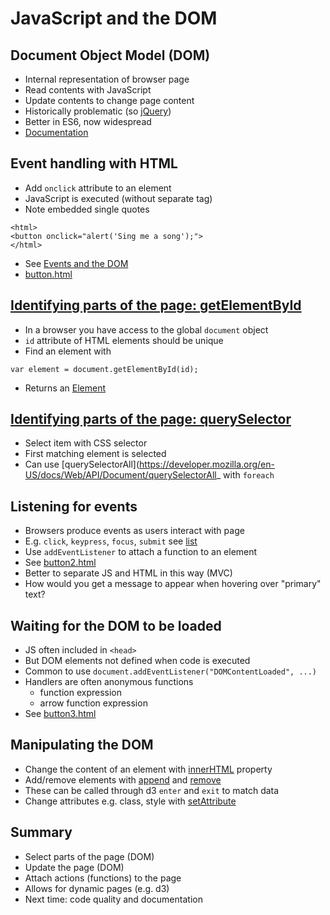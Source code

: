
# JavaScript and the DOM


## Document Object Model (DOM)

- Internal representation of browser page
- Read contents with JavaScript
- Update contents to change page content
- Historically problematic (so [jQuery](https://jquery.com/))
- Better in ES6, now widespread
- [Documentation](https://developer.mozilla.org/en-US/docs/Web/API/Document)


## Event handling with HTML

- Add `onclick` attribute to an element
- JavaScript is executed (without separate tag)
- Note embedded single quotes

```
<html>
<button onclick="alert('Sing me a song');">
</html>

```
- See [Events and the DOM](https://developer.mozilla.org/en-US/docs/Web/API/Document_Object_Model/Events)
- [button.html](https://github.com/stevenaeola/gitpitch/blob/master/prog/js_dom/button.html)



## [Identifying parts of the page: getElementById](https://developer.mozilla.org/en-US/docs/Web/API/Document/getElementById)

- In a browser you have access to the global `document` object
- `id` attribute of HTML elements should be unique
- Find an element with
```
var element = document.getElementById(id);
```
- Returns an [Element](https://developer.mozilla.org/en-US/docs/Web/API/Element)



## [Identifying parts of the page: querySelector](https://developer.mozilla.org/en-US/docs/Web/API/Document/querySelector)

- Select item with CSS selector
- First matching element is selected
- Can use [querySelectorAll](https://developer.mozilla.org/en-US/docs/Web/API/Document/querySelectorAll_ with `foreach`


## Listening for events

- Browsers produce events as users interact with page
- E.g. `click`, `keypress`, `focus`, `submit` see [list](https://developer.mozilla.org/en-US/docs/Web/Events)
- Use `addEventListener` to attach a function to an element
- See [button2.html](https://github.com/stevenaeola/gitpitch/blob/master/prog/js_dom/button2.html)
- Better to separate JS and HTML in this way (MVC)
- How would you get a message to appear when hovering over "primary" text?


## Waiting for the DOM to be loaded

- JS often included in `<head>`
- But DOM elements not defined when code is executed
- Common to use `document.addEventListener("DOMContentLoaded", ...)`
- Handlers are often anonymous functions
    - function expression
    - arrow function expression
- See [button3.html](https://github.com/stevenaeola/gitpitch/blob/master/prog/js_dom/button3.html)


## Manipulating the  DOM

- Change the content of an element with [innerHTML](https://developer.mozilla.org/en-US/docs/Web/API/Element/innerHTML) property
- Add/remove elements with [append](https://developer.mozilla.org/en-US/docs/Web/API/ParentNode/append) and [remove](https://developer.mozilla.org/en-US/docs/Web/API/ChildNode/remove)
- These can be called through d3 `enter` and `exit` to match data
- Change attributes e.g. class, style with [setAttribute](https://developer.mozilla.org/en-US/docs/Web/API/Element/setAttribute)


## Summary

- Select parts of the page (DOM)
- Update the page (DOM)
- Attach actions (functions) to the page
- Allows for dynamic pages (e.g. d3)
- Next time: code quality and documentation

